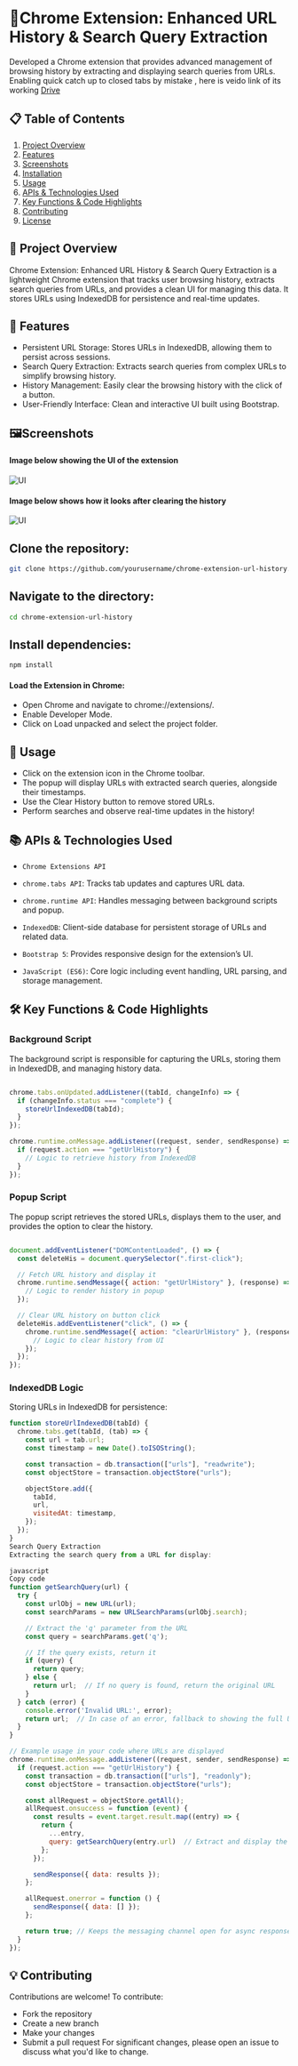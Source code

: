 
# 🚀Chrome Extension: Enhanced URL History & Search Query Extraction

Developed a Chrome extension that provides advanced management of browsing history by extracting and displaying search queries from URLs.
Enabling quick catch up to closed tabs by mistake , here is veido link of its working [Drive](https://drive.google.com/file/d/1ilEq17QNPAR83-cNNp6POEK-FTei95LC/view)

## 📋 Table of Contents
1. [Project Overview](#project-overview)
2. [Features](#features)
3. [Screenshots](https://github.com/webermayank/WebHis#%EF%B8%8Fscreenshots)
4. [Installation](#installation)
5. [Usage](#usage)
6. [APIs & Technologies Used](#apis--technologies-used)
7. [Key Functions & Code Highlights](#key-functions--code-highlights)
8. [Contributing](#contributing)
9. [License](#license)

## 📖 Project Overview 
Chrome Extension: Enhanced URL History & Search Query Extraction is a lightweight Chrome extension that tracks user browsing history, extracts search queries from URLs, and provides a clean UI for managing this data. It stores URLs using IndexedDB for persistence and real-time updates.




## 🌟 Features
- Persistent URL Storage: Stores URLs in IndexedDB, allowing them to persist across sessions.
- Search Query Extraction: Extracts search queries from complex URLs to simplify browsing history.
- History Management: Easily clear the browsing history with the click of a button.
- User-Friendly Interface: Clean and interactive UI built using Bootstrap.
## 🖼️Screenshots
#### Image below showing the UI of the extension
![UI](./images/ss1 )

#### Image below shows how it looks after clearing the history
![UI](./images/ss2)



## Clone the repository:

```bash
git clone https://github.com/yourusername/chrome-extension-url-history.git

```

## Navigate to the directory:

```bash
cd chrome-extension-url-history
```

## Install dependencies:
```bash
npm install
```

#### Load the Extension in Chrome:

- Open Chrome and navigate to chrome://extensions/.
- Enable Developer Mode.
- Click on Load unpacked and select the project folder.




## 🎯 Usage

- Click on the extension icon in the Chrome toolbar.
- The popup will display URLs with extracted search queries, alongside their timestamps.
- Use the Clear History button to remove stored URLs.
- Perform searches and observe real-time updates in the history!
## 📚 APIs & Technologies Used
- `Chrome Extensions API`

- `chrome.tabs API`: Tracks tab updates and captures URL data.
- `chrome.runtime API`: Handles messaging between background scripts and popup.
- `IndexedDB`: Client-side database for persistent storage of URLs and related data.

- `Bootstrap 5`: Provides responsive design for the extension’s UI.

- `JavaScript (ES6)`: Core logic including event handling, URL parsing, and storage management.
## 🛠️ Key Functions & Code Highlights

### Background Script

The background script is responsible for capturing the URLs, storing them in IndexedDB, and managing history data.

```javascript

chrome.tabs.onUpdated.addListener((tabId, changeInfo) => {
  if (changeInfo.status === "complete") {
    storeUrlIndexedDB(tabId);
  }
});

chrome.runtime.onMessage.addListener((request, sender, sendResponse) => {
  if (request.action === "getUrlHistory") {
    // Logic to retrieve history from IndexedDB
  }
});
```
### Popup Script
The popup script retrieves the stored URLs, displays them to the user, and provides the option to clear the history.

```javascript

document.addEventListener("DOMContentLoaded", () => {
  const deleteHis = document.querySelector(".first-click");

  // Fetch URL history and display it
  chrome.runtime.sendMessage({ action: "getUrlHistory" }, (response) => {
    // Logic to render history in popup
  });

  // Clear URL history on button click
  deleteHis.addEventListener("click", () => {
    chrome.runtime.sendMessage({ action: "clearUrlHistory" }, (response) => {
      // Logic to clear history from UI
    });
  });
});
```
### IndexedDB Logic
Storing URLs in IndexedDB for persistence:

```javascript
function storeUrlIndexedDB(tabId) {
  chrome.tabs.get(tabId, (tab) => {
    const url = tab.url;
    const timestamp = new Date().toISOString();

    const transaction = db.transaction(["urls"], "readwrite");
    const objectStore = transaction.objectStore("urls");

    objectStore.add({
      tabId,
      url,
      visitedAt: timestamp,
    });
  });
}
Search Query Extraction
Extracting the search query from a URL for display:

javascript
Copy code
function getSearchQuery(url) {
  try {
    const urlObj = new URL(url);
    const searchParams = new URLSearchParams(urlObj.search);

    // Extract the 'q' parameter from the URL
    const query = searchParams.get('q');

    // If the query exists, return it
    if (query) {
      return query;
    } else {
      return url;  // If no query is found, return the original URL
    }
  } catch (error) {
    console.error('Invalid URL:', error);
    return url;  // In case of an error, fallback to showing the full URL
  }
}

// Example usage in your code where URLs are displayed
chrome.runtime.onMessage.addListener((request, sender, sendResponse) => {
  if (request.action === "getUrlHistory") {
    const transaction = db.transaction(["urls"], "readonly");
    const objectStore = transaction.objectStore("urls");

    const allRequest = objectStore.getAll();
    allRequest.onsuccess = function (event) {
      const results = event.target.result.map((entry) => {
        return {
          ...entry,
          query: getSearchQuery(entry.url)  // Extract and display the search query
        };
      });

      sendResponse({ data: results });
    };

    allRequest.onerror = function () {
      sendResponse({ data: [] });
    };

    return true; // Keeps the messaging channel open for async response
  }
});
```
## 💡 Contributing
Contributions are welcome! To contribute:

- Fork the repository
- Create a new branch
- Make your changes
- Submit a pull request
For significant changes, please open an issue to discuss what you'd like to change.
